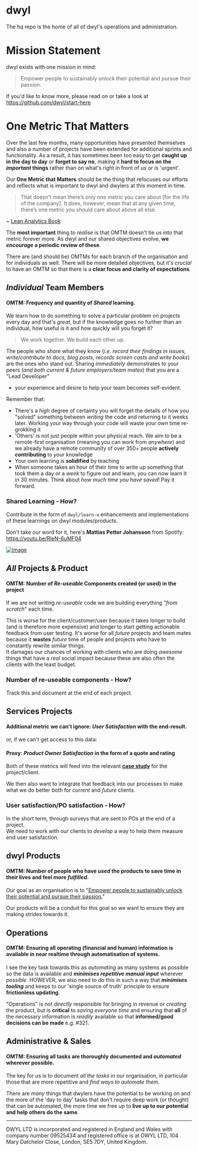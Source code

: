# dwyl

The hq repo is the home of all of dwyl's operations and administration.

# Mission Statement
dwyl exists with one mission in mind:
> Empower people to sustainably unlock their potential and pursue their passion.

If you'd like to know more, please read on or take a look at https://github.com/dwyl/start-here


# One Metric That Matters
Over the last few months, many opportunities have presented themselves and also a number of projects have been extended for additional sprints and functionality.
As a result, it has sometimes been too easy to get **caught up in the day to day**
or **forget to say no**, making it **hard to focus on the _important_
things** rather than on what's right in front of us or is 'urgent'.  

Our **One Metric that Matters** should be the thing that refocuses our efforts
and reflects what is important to dwyl and dwylers at this moment in time.

> That doesn’t mean there’s only one metric you care about [for the life of the company]. It does, however, mean that at any given time, there’s one metric you should care about above all else.

~ [Lean Analytics Book](http://leananalyticsbook.com/one-metric-that-matters/)

The **most important** thing to _realise_ is that OMTM doesn't tie us into that
metric forever more. As dwyl and our shared objectives evolve, **we _encourage_ a periodic review of these**.

There are (and should be) OMTMs for each branch of the organisation and for individuals
as well. There will be more detailed objectives, but it's _crucial_ to have an OMTM so
that there is a **clear focus and clarity of expectations**.

## _Individual_ Team Members

#### OMTM: Frequency and quantity of _Shared_ learning.

We learn how to do something to solve a particular problem on projects every day
and that's _great_, but if the knowledge goes no further than an individual,
how useful is it and how quickly will you forget it?

> We work together. We build each other up.

The people who _share_ what they know (_i.e. record their findings in issues,
write/contribute to docs, blog posts, records screen casts and write books_)
are the ones who stand out. Sharing _immediately_ demonstrates to your peers
(_and both current & future employers/team mates_) that you are a "Lead Developer"
- your experience and desire to help your team becomes self-evident.

Remember that:
+ There's a _high_ degree of certainty you will forget the details of how you "solved" something
between _writing_ the code and returning to it weeks later. Working your way through
your code will waste your _own_ time re-grokking it
+ 'Others' is not just people within your physical reach. We aim to be a remote-first organisation (meaning you can work from _anywhere_) and we already have a remote community of over 350+ people **actively contributing** to _your_ knowledge
+ Your own learning is **solidified** by teaching
+ When someone takes an hour of their time to write up something that took them a day or a _week_ to figure out and learn, you can now learn it in 30 minutes.
Think about _how much time you have saved_! Pay it forward.


### Shared Learning - How?
Contribute in the form of `dwyl/learn-x` enhancements and implementations of these learnings on dwyl modules/products.

Don't take our word for it, here's **Mattias Petter Johansson** from Spotify: https://youtu.be/RleN-6uMF04

[![image](https://cloud.githubusercontent.com/assets/194400/26407306/a78b5174-4092-11e7-85de-d934ede8257a.png)](https://youtu.be/RleN-6uMF04)


## _All_ Projects & Product

#### OMTM: Number of _Re-useable_ Components created (or used) in the project

If we are not writing _re-useable_ code we are building everything "_from scratch_" each time.

This is worse for the client/customer/user because it takes longer to build (and is
therefore more expensive) and longer to start getting actionable feedback from user testing.
It's worse for all _future_ projects and team mates because it **wastes** _future_ time
of people and projects who have to constantly rewrite similar things.    
It damages our chances of working with clients who are doing _awesome_ things that have
a _real_ social impact because these are also often the clients with the least budget.

### Number of re-useable components - How?
Track this and document at the end of each project.

## Services Projects

#### Additional metric we can't ignore: _User Satisfaction_ with the end-result.
or, if we can't get access to this data:
#### Proxy: _Product Owner Satisfaction_ in the form of a quote and rating

Both of these metrics will feed into the relevant  [**case study**](https://github.com/dwyl/hq/issues/274) for the project/client.

We then also want to integrate that feedback into our processes to make what we do better both for _current_ and _future_ clients.

### User satisfaction/PO satisfaction - How?
In the short term, through surveys that are sent to POs at the end of a project.   
We need to work with our clients to _develop_ a way to help them measure end user satisfaction.



##  dwyl Products

#### OMTM: Number of people who have _used_ the products to **save time** in their lives and feel more _fulfilled_.

Our goal as an organisation is to "[Empower people to sustainably unlock their potential and pursue their passion.](https://github.com/dwyl/phase-two#our-goalmission)"

Our products will be a conduit for this goal so we want to ensure they are making strides towards it.


## Operations

#### OMTM: Ensuring all operating (financial and human) information is available in near realtime through automatisation of systems.

I see the key task towards this as _automating_ as many systems as possible so the data
is available and ***minimises repetitive manual input*** wherever _possible_.
HOWEVER, we also need to do this in such a way that ***minimises tooling*** and keeps
to our 'single source of truth' principle to ensure **frictionless updating**.

"Operations" is not _directly_ responsible for bringing in revenue or _creating_ the
product, but is **critical** to _saving everyone time_ and ensuring that **all** of
the necessary information is _readily_ available so that **informed/good decisions
can be made** e.g. #321.


## Administrative & Sales

#### OMTM: Ensuring all tasks are thoroughly documented and _automated_ wherever possible.

The key for us is to document _all the tasks_ in our organisation, in particular
those that are more repetitive and _find ways to automate them_.

There are _many_ things that dwylers have the potential to be working on and
the more of the 'day to day' tasks that don't require deep work (or thought) that
can be automated, the more time we free up to **live up to our potential and help
others do the same**.

------


DWYL LTD is incorporated and registered in England and Wales with company number 09525434 and registered office is at DWYL LTD, 104 Mary Datchelor Close, London, SE5 7DY, United Kingdom.
